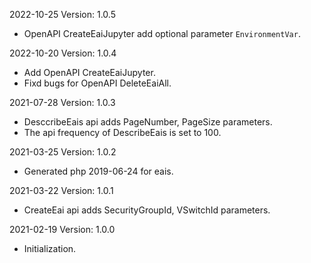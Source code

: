 2022-10-25 Version: 1.0.5
- OpenAPI CreateEaiJupyter add optional parameter `EnvironmentVar`.

2022-10-20 Version: 1.0.4
- Add OpenAPI CreateEaiJupyter.
- Fixd bugs for OpenAPI  DeleteEaiAll.

2021-07-28 Version: 1.0.3
- DesccribeEais api adds PageNumber, PageSize parameters.
- The api frequency of DescribeEais is set to 100.

2021-03-25 Version: 1.0.2
- Generated php 2019-06-24 for eais.

2021-03-22 Version: 1.0.1
- CreateEai api adds SecurityGroupId, VSwitchId parameters.

2021-02-19 Version: 1.0.0
- Initialization.

